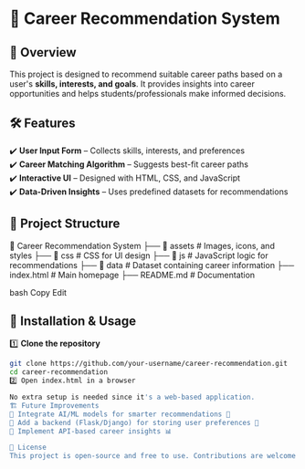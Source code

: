 # 🎯 Career Recommendation System

## 📌 Overview
This project is designed to recommend suitable career paths based on a user's **skills, interests, and goals**. It provides insights into career opportunities and helps students/professionals make informed decisions.

## 🛠 Features
✔️ **User Input Form** – Collects skills, interests, and preferences  
✔️ **Career Matching Algorithm** – Suggests best-fit career paths  
✔️ **Interactive UI** – Designed with HTML, CSS, and JavaScript  
✔️ **Data-Driven Insights** – Uses predefined datasets for recommendations  

## 📂 Project Structure
📁 Career Recommendation System ├── 📂 assets # Images, icons, and styles ├── 📂 css # CSS for UI design ├── 📂 js # JavaScript logic for recommendations ├── 📂 data # Dataset containing career information ├── index.html # Main homepage ├── README.md # Documentation

bash
Copy
Edit

## 🚀 Installation & Usage
1️⃣ **Clone the repository**  
   ```sh
   git clone https://github.com/your-username/career-recommendation.git
   cd career-recommendation
2️⃣ Open index.html in a browser

No extra setup is needed since it's a web-based application.
🏗 Future Improvements
🔹 Integrate AI/ML models for smarter recommendations 🤖
🔹 Add a backend (Flask/Django) for storing user preferences 💾
🔹 Implement API-based career insights 📊

📜 License
This project is open-source and free to use. Contributions are welcome! 🚀
